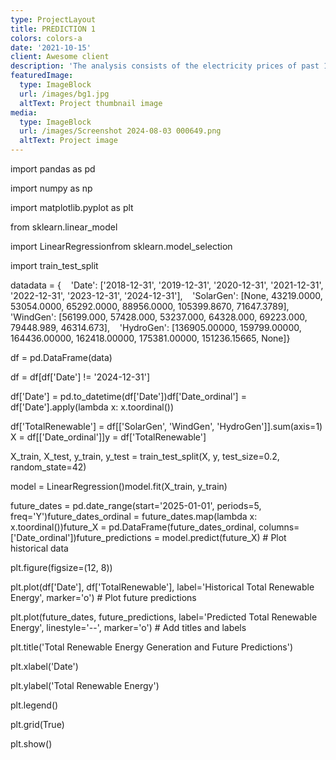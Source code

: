```yaml
---
type: ProjectLayout
title: PREDICTION 1
colors: colors-a
date: '2021-10-15'
client: Awesome client
description: 'The analysis consists of the electricity prices of past 12 years. '
featuredImage:
  type: ImageBlock
  url: /images/bg1.jpg
  altText: Project thumbnail image
media:
  type: ImageBlock
  url: /images/Screenshot 2024-08-03 000649.png
  altText: Project image
---
```

import pandas as pd

import numpy as np

import matplotlib.pyplot as plt

from sklearn.linear\_model

 import LinearRegressionfrom sklearn.model\_selection 

import train\_test\_split


datadata = {    'Date': \['2018-12-31', '2019-12-31', '2020-12-31', '2021-12-31', '2022-12-31', '2023-12-31', '2024-12-31'],    'SolarGen': \[None, 43219.0000, 53054.0000, 65292.0000, 88956.0000, 105399.8670, 71647.3789],    'WindGen': \[56199.000, 57428.000, 53237.000, 64328.000, 69223.000, 79448.989, 46314.673],    'HydroGen': \[136905.00000, 159799.00000, 164436.00000, 162418.00000, 175381.00000, 151236.15665, None]}

df = pd.DataFrame(data)

df = df\[df\['Date'] != '2024-12-31']

df\['Date'] = pd.to\_datetime(df\['Date'])df\['Date\_ordinal'] = df\['Date'].apply(lambda x: x.toordinal())

df\['TotalRenewable'] = df\[\['SolarGen', 'WindGen', 'HydroGen']].sum(axis=1)
X = df\[\['Date\_ordinal']]y = df\['TotalRenewable']

X\_train, X\_test, y\_train, y\_test = train\_test\_split(X, y, test\_size=0.2, random\_state=42)

model = LinearRegression()model.fit(X\_train, y\_train)

future\_dates = pd.date\_range(start='2025-01-01', periods=5, freq='Y')future\_dates\_ordinal = future\_dates.map(lambda x: x.toordinal())future\_X = pd.DataFrame(future\_dates\_ordinal, columns=\['Date\_ordinal'])future\_predictions = model.predict(future\_X)
\# Plot historical data

plt.figure(figsize=(12, 8))

plt.plot(df\['Date'], df\['TotalRenewable'], label='Historical Total Renewable Energy', marker='o')
\# Plot future predictions

plt.plot(future\_dates, future\_predictions, label='Predicted Total Renewable Energy', linestyle='--', marker='o')
\# Add titles and labels

plt.title('Total Renewable Energy Generation and Future Predictions')

plt.xlabel('Date')

plt.ylabel('Total Renewable Energy')

plt.legend()

plt.grid(True)

plt.show()


